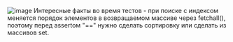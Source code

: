![image](https://github.com/zizzs3228/INT-1/assets/73750173/c536c6b8-9fde-437c-81b7-5ebbcb0f781d)
Интересные факты во время тестов - при поиске с индексом меняется порядок элементов в возвращаемом массиве через fetchall(), поэтому перед assertом "==" нужно сделать сортировку или сделать из массивов set.
